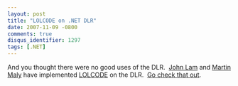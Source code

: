 ```yaml
---
layout: post
title: "LOLCODE on .NET DLR"
date: 2007-11-09 -0800
comments: true
disqus_identifier: 1297
tags: [.NET]
---
```

And you thought there were no good uses of the DLR.  [John
Lam](http://www.iunknown.com/) and [Martin
Maly](http://www.zapisnik.net/) have implemented
[LOLCODE](http://lolcode.com/) on the DLR.  [Go check that
out](http://www.iunknown.com/2007/11/lolcode-on-dlr.html).

